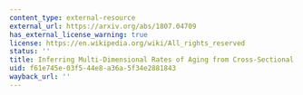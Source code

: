 ```yaml
---
content_type: external-resource
external_url: https://arxiv.org/abs/1807.04709
has_external_license_warning: true
license: https://en.wikipedia.org/wiki/All_rights_reserved
status: ''
title: Inferring Multi-Dimensional Rates of Aging from Cross-Sectional Data.
uid: f61e745e-03f5-44e8-a36a-5f34e2881843
wayback_url: ''
---
```

